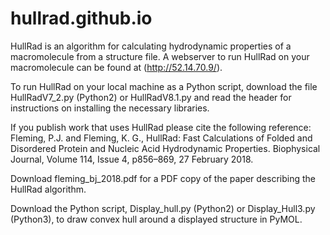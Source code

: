 # hullrad.github.io
HullRad is an algorithm for calculating hydrodynamic properties of a macromolecule from a structure file.
A webserver to run HullRad on your macromolecule can be found at (http://52.14.70.9/).

To run HullRad on your local machine as a Python script, download the file HullRadV7_2.py (Python2) or HullRadV8.1.py and read the header for instructions on installing the necessary libraries. 

If you publish work that uses HullRad please cite the following reference: Fleming, P.J. and Fleming, K. G., HullRad: Fast Calculations of Folded and Disordered Protein and Nucleic Acid Hydrodynamic Properties. Biophysical Journal, Volume 114, Issue 4, p856–869, 27 February 2018. 

Download fleming_bj_2018.pdf for a PDF copy of the paper describing the HullRad algorithm.

Download the Python script, Display_hull.py (Python2) or Display_Hull3.py (Python3), to draw convex hull around a displayed structure in PyMOL.

